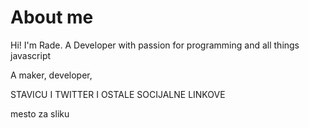 # About me

Hi! I'm Rade. A Developer with passion for programming and all things javascript

A maker, developer,

STAVICU I TWITTER I OSTALE SOCIJALNE LINKOVE

mesto za sliku
